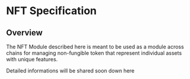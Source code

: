 <!--
order: 0
title: NFT Overview
parent:
  title: "NFT"
-->

# NFT Specification

## Overview

The NFT Module described here is meant to be used as a module across chains for managing non-fungible token that represent individual assets with unique features. 

Detailed informations will be shared soon down here